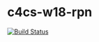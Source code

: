 # c4cs-w18-rpn
[![Build Status](https://travis-ci.org/travis-ci/travis-web.svg?branch=master)](https://travis-ci.org/travis-ci/travis-web)
